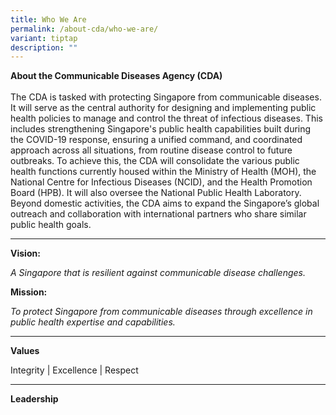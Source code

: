 ```yaml
---
title: Who We Are
permalink: /about-cda/who-we-are/
variant: tiptap
description: ""
---
```

<p><strong>About the Communicable Diseases Agency (CDA)</strong> 
<br>
<br>The CDA is tasked with protecting Singapore from communicable diseases.
It will serve as the central authority for designing and implementing public
health policies to manage and control the threat of infectious diseases.
This includes strengthening Singapore's public health capabilities built
during the COVID-19 response, ensuring a unified command, and coordinated
approach across all situations, from routine disease control to future
outbreaks. To achieve this, the CDA will consolidate the various public
health functions currently housed within the Ministry of Health (MOH),
the National Centre for Infectious Diseases (NCID), and the Health Promotion
Board (HPB). It will also oversee the National Public Health Laboratory.
Beyond domestic activities, the CDA aims to expand the Singapore’s global
outreach and collaboration with international partners who share similar
public health goals.</p>
<hr>
<p><strong>Vision:</strong>
</p>
<p><em>A Singapore that is resilient against communicable disease challenges.</em>
</p>
<p><strong>Mission:</strong>
</p>
<p><em>To protect Singapore from communicable diseases through excellence in public health expertise and capabilities.</em>
</p>
<hr>
<p><strong>Values</strong>
</p>
<p>Integrity | Excellence | Respect</p>
<hr>
<p><strong>Leadership</strong>
</p>
<p></p>
<h3></h3>
<p></p>